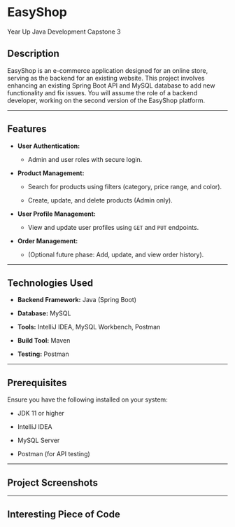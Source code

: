 # EasyShop
Year Up Java Development Capstone 3
## Description

EasyShop is an e-commerce application designed for an online store, serving as the backend for an existing website. This project involves enhancing an existing Spring Boot API and MySQL database to add new functionality and fix issues. You will assume the role of a backend developer, working on the second version of the EasyShop platform.



---



## Features

- **User Authentication:**

    - Admin and user roles with secure login.

- **Product Management:**

    - Search for products using filters (category, price range, and color).

    - Create, update, and delete products (Admin only).

- **User Profile Management:**

    - View and update user profiles using `GET` and `PUT` endpoints.

- **Order Management:**

    - (Optional future phase: Add, update, and view order history).



---



## Technologies Used

- **Backend Framework:** Java (Spring Boot)

- **Database:** MySQL

- **Tools:** IntelliJ IDEA, MySQL Workbench, Postman

- **Build Tool:** Maven

- **Testing:** Postman



---



## Prerequisites

Ensure you have the following installed on your system:

- JDK 11 or higher

- IntelliJ IDEA

- MySQL Server

- Postman (for API testing)



---


## Project Screenshots





---

## Interesting Piece of Code






